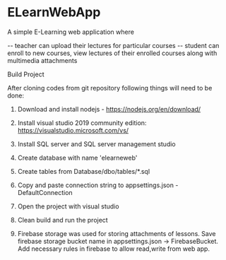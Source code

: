# ELearnWebApp

A simple E-Learning web application where

-- teacher can upload their lectures for particular courses
-- student can enroll to new courses, view lectures of their enrolled courses along with multimedia attachments




Build Project

After cloning codes from git repository following things will need to be done:


1. Download and install nodejs - https://nodejs.org/en/download/

2. Install visual studio 2019 community edition: https://visualstudio.microsoft.com/vs/

3. Install SQL server and SQL server management studio

4. Create database with name 'elearneweb'

5. Create tables from Database/dbo/tables/*.sql

5. Copy and paste connection string to appsettings.json - DefaultConnection

6. Open the project with visual studio

4. Clean build and run the project

5. Firebase storage was used for storing attachments of lessons. Save firebase storage bucket name in appsettings.json -> FirebaseBucket. 
Add necessary rules in firebase to allow read,write from web app.



